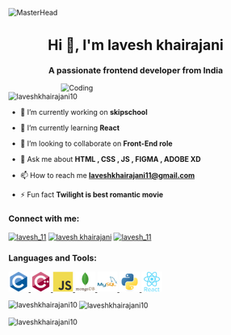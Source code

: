 ![MasterHead](https://www.aalpha.net/wp-content/uploads/2020/12/full-stack-development.gif)
<h1 align="center">Hi 👋, I'm lavesh khairajani</h1>
<h3 align="center">A passionate frontend developer from India</h3>
<img align="right" alt="Coding" width="400" src="https://www.vkreate.in/storage/services_image/2019-10-02-17-55-54-5d94e4aa809b3-web-development.gif">
<p align="left"> <img src="https://komarev.com/ghpvc/?username=laveshkhairajani10&label=Profile%20views&color=0e75b6&style=flat" alt="laveshkhairajani10" /> </p>

- 🔭 I’m currently working on **skipschool**

- 🌱 I’m currently learning **React**

- 👯 I’m looking to collaborate on **Front-End role**

- 💬 Ask me about **HTML , CSS , JS , FIGMA , ADOBE XD**

- 📫 How to reach me **laveshkhairajani11@gmail.com**

- ⚡ Fun fact **Twilight is best romantic movie**

<h3 align="left">Connect with me:</h3>
<p align="left">
<a href="https://twitter.com/lavesh_11" target="blank"><img align="center" src="https://raw.githubusercontent.com/rahuldkjain/github-profile-readme-generator/master/src/images/icons/Social/twitter.svg" alt="lavesh_11" height="30" width="40" /></a>
<a href="https://linkedin.com/in/lavesh khairajani" target="blank"><img align="center" src="https://raw.githubusercontent.com/rahuldkjain/github-profile-readme-generator/master/src/images/icons/Social/linked-in-alt.svg" alt="lavesh khairajani" height="30" width="40" /></a>
<a href="https://instagram.com/lavesh_11" target="blank"><img align="center" src="https://raw.githubusercontent.com/rahuldkjain/github-profile-readme-generator/master/src/images/icons/Social/instagram.svg" alt="lavesh_11" height="30" width="40" /></a>
</p>

<h3 align="left">Languages and Tools:</h3>
<p align="left"> <a href="https://www.cprogramming.com/" target="_blank" rel="noreferrer"> <img src="https://raw.githubusercontent.com/devicons/devicon/master/icons/c/c-original.svg" alt="c" width="40" height="40"/> </a> <a href="https://www.w3schools.com/cpp/" target="_blank" rel="noreferrer"> <img src="https://raw.githubusercontent.com/devicons/devicon/master/icons/cplusplus/cplusplus-original.svg" alt="cplusplus" width="40" height="40"/> </a> <a href="https://developer.mozilla.org/en-US/docs/Web/JavaScript" target="_blank" rel="noreferrer"> <img src="https://raw.githubusercontent.com/devicons/devicon/master/icons/javascript/javascript-original.svg" alt="javascript" width="40" height="40"/> </a> <a href="https://www.mongodb.com/" target="_blank" rel="noreferrer"> <img src="https://raw.githubusercontent.com/devicons/devicon/master/icons/mongodb/mongodb-original-wordmark.svg" alt="mongodb" width="40" height="40"/> </a> <a href="https://www.mysql.com/" target="_blank" rel="noreferrer"> <img src="https://raw.githubusercontent.com/devicons/devicon/master/icons/mysql/mysql-original-wordmark.svg" alt="mysql" width="40" height="40"/> </a> <a href="https://www.python.org" target="_blank" rel="noreferrer"> <img src="https://raw.githubusercontent.com/devicons/devicon/master/icons/python/python-original.svg" alt="python" width="40" height="40"/> </a> <a href="https://reactjs.org/" target="_blank" rel="noreferrer"> <img src="https://raw.githubusercontent.com/devicons/devicon/master/icons/react/react-original-wordmark.svg" alt="react" width="40" height="40"/> </a> </p>

<p><img align="left" src="https://github-readme-stats.vercel.app/api/top-langs?username=laveshkhairajani10&show_icons=true&locale=en&layout=compact" alt="laveshkhairajani10" /></p>

<p>&nbsp;<img align="center" src="https://github-readme-stats.vercel.app/api?username=laveshkhairajani10&show_icons=true&locale=en" alt="laveshkhairajani10" /></p>

<p><img align="center" src="https://github-readme-streak-stats.herokuapp.com/?user=laveshkhairajani10&" alt="laveshkhairajani10" /></p>
